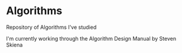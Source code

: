 # Algorithms
Repository of Algorithms I've studied

I'm currently working through the Algorithm Design Manual by Steven Skiena
